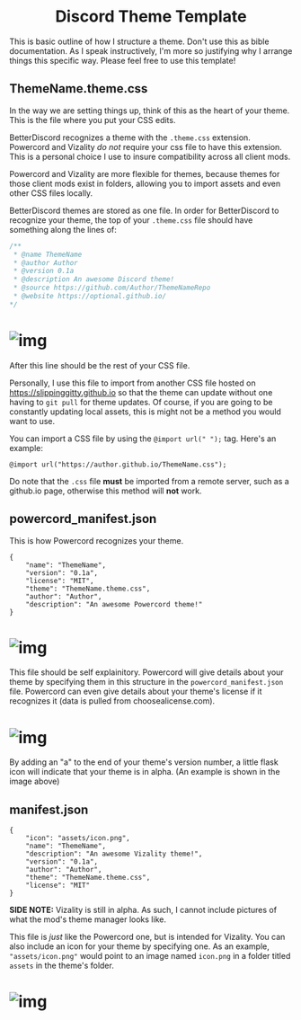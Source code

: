 <h1 align="center">Discord Theme Template</h1>
This is basic outline of how I structure a theme. Don't use this as bible documentation. As I speak instructively, I'm more so justifying why I arrange things this specific way. Please feel free to use this template! 

## ThemeName.theme.css

In the way we are setting things up, think of this as the heart of your theme. This is the file where you put your CSS edits. 

BetterDiscord recognizes a theme with the `.theme.css` extension. Powercord and Vizality *do not* require your css file to have this extension. This is a personal choice I use to insure compatibility across all client mods.

Powercord and Vizality are more flexible for themes, because themes for those client mods exist in folders, allowing you to import assets and even other CSS files locally.

BetterDiscord themes are stored as one file. In order for BetterDiscord to recognize your theme, the top of your `.theme.css` file should have something along the lines of:

```css
/**
 * @name ThemeName
 * @author Author
 * @version 0.1a
 * @description An awesome Discord theme!
 * @source https://github.com/Author/ThemeNameRepo
 * @website https://optional.github.io/
*/
```
# ![img](https://files.catbox.moe/ob562k.png)

After this line should be the rest of your CSS file.

Personally, I use this file to import from another CSS file hosted on https://slippinggitty.github.io so that the theme can update without one having to `git pull` for theme updates. Of course, if you are going to be constantly updating local assets, this is might not be a method you would want to use. 

You can import a CSS file by using the `@import url(" ");` tag. Here's an example:

```
@import url("https://author.github.io/ThemeName.css");
```

Do note that the `.css` file **must** be imported from a remote server, such as a github.io page, otherwise this method will **not** work. 

##  powercord_manifest.json

This is how Powercord recognizes your theme. 

```
{
    "name": "ThemeName",
    "version": "0.1a",
    "license": "MIT",
    "theme": "ThemeName.theme.css",
    "author": "Author",
    "description": "An awesome Powercord theme!"
}
```

# ![img](https://files.catbox.moe/3lwe0v.png)

This file should be self explainitory. Powercord will give details about your theme by specifying them in this structure in the `powercord_manifest.json` file. Powercord can even give details about your theme's license if it recognizes it (data is pulled from choosealicense.com).  

# ![img](https://files.catbox.moe/weh0uh.png)

By adding an "a" to the end of your theme's version number, a little flask icon will indicate that your theme is in alpha. (An example is shown in the image above)

## manifest.json

```
{
    "icon": "assets/icon.png",
    "name": "ThemeName",
    "description": "An awesome Vizality theme!",
    "version": "0.1a",
    "author": "Author",
    "theme": "ThemeName.theme.css",
    "license": "MIT"
}
```
**SIDE NOTE:** Vizality is still in alpha. As such, I cannot include pictures of what the mod's theme manager looks like. 

This file is *just* like the Powercord one, but is intended for Vizality. You can also include an icon for your theme by specifying one. As an example, `"assets/icon.png"` would point to an image named `icon.png` in a folder titled `assets` in the theme's folder.

# ![img](https://files.catbox.moe/i0zqtb.png)

